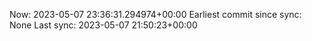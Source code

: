 Now: 2023-05-07 23:36:31.294974+00:00 Earliest commit since sync: None Last sync: 2023-05-07 21:50:23+00:00
